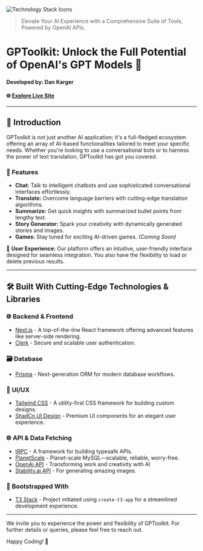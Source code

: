 ![Technology Stack Icons](https://skillicons.dev/icons?i=next,react,html,css,prisma,trpc,)

> Elevate Your AI Experience with a Comprehensive Suite of Tools, Powered by OpenAI APIs.

# GPToolkit: Unlock the Full Potential of OpenAI's GPT Models 🚀

#### Developed by: Dan Karger

#### 🌐 [Explore Live Site](https://tool-kit-dev.vercel.app)

---

## 📌 Introduction

GPToolkit is not just another AI application; it's a full-fledged ecosystem offering an array of AI-based functionalities tailored to meet your specific needs. Whether you're looking to use a conversational bots or to harness the power of text translation, GPToolkit has got you covered. 

### 🌟 Features

- **Chat:** Talk to intelligent chatbots and use sophisticated conversational interfaces effortlessly.
- **Translate:** Overcome language barriers with cutting-edge translation algorithms.
- **Summarize:** Get quick insights with summarized bullet points from lengthy text.
- **Story Generator:** Spark your creativity with dynamically generated stories and images.
- **Games:** Stay tuned for exciting AI-driven games. _(Coming Soon)_

🌈 **User Experience:** Our platform offers an intuitive, user-friendly interface designed for seamless integration. You also have the flexibility to load or delete previous results.

---

## 🛠️ Built With Cutting-Edge Technologies & Libraries

### 🌐 Backend & Frontend

- [Next.js](https://nextjs.org) - A top-of-the-line React framework offering advanced features like server-side rendering.
- [Clerk](https://clerk.com/) - Secure and scalable user authentication.

### 🗃 Database 

- [Prisma](https://prisma.io) - Next-generation ORM for modern database workflows.
  
### 🎨 UI/UX

- [Tailwind CSS](https://tailwindcss.com) - A utility-first CSS framework for building custom designs.
- [ShadCn UI Design](https://ui.shadcn.com/) - Premium UI components for an elegant user experience.

### 🌐 API & Data Fetching

- [tRPC](https://trpc.io) - A framework for building typesafe APIs.
- [PlanetScale](https://planetscale.com/) - Planet-scale MySQL—scalable, reliable, worry-free.
- [OpenAi API](https://openai.com/blog/openai-api) - Transforming work and creativity with AI
- [Stability.ai API](https://platform.stability.ai/docs/api-reference) - For generating amazing images.

### 🚀 Bootstrapped With

- [T3 Stack](https://create.t3.gg/) - Project initiated using `create-t3-app` for a streamlined development experience.

---

We invite you to experience the power and flexibility of GPToolkit. For further details or queries, please feel free to reach out. 

Happy Coding! 🎉
